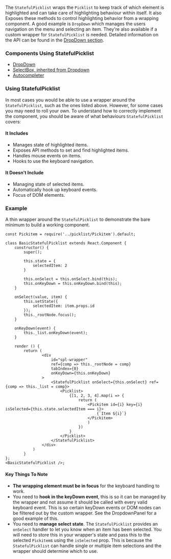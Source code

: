 The `StatefulPicklist` wraps the `Picklist` to keep track of which element is highlighted and can take care of highlighting behaviour within itself. It also Exposes these methods to control highlighting behavior from a wrapping component. A good example is `DropDown` which manages the users navigation on the menu and selecting an item. They're also available if a custom wrapper for `StatefulPicklist` is needed. Detailed information on the API can be found in the [DropDown section](#dropdown).

### Components Using StatefulPicklist
* [DropDown](#dropdown)
* [SelectBox, inherited from Dropdown](#selectbox)
* [Autocompleter](#autocompleter)


### Using StatefulPicklist
In most cases you would be able to use a wrapper around the `StatefulPicklist`, such as the ones listed above.  However, for some cases you may need to roll your own. To understand how to correctly implement the component, you should be aware of what behaviours `StatefulPicklist` covers:

#### It Includes
* Manages state of highlighted items.
* Exposes API methods to set and find highlighted items.
* Handles mouse events on items.
* Hooks to use the keyboard navigation.

#### It Doesn't Include
* Managing state of selected items.
* Automatically hook up keyboard events.
* Focus of DOM elements.

### Example
A thin wrapper around the `StatefulPicklist` to demonstrate the bare minimum to build a working component.

```
const Pickitem = require('../picklist/Pickitem').default;

class BasicStatefulPicklist extends React.Component {
	constructor() {
		super();

		this.state = {
			selectedItem: 2
		}

		this.onSelect = this.onSelect.bind(this);
		this.onKeyDown = this.onKeyDown.bind(this);
	}

	onSelect(value, item) {
		this.setState({
			selectedItem: item.props.id
		});
		this._rootNode.focus();
	}

	onKeyDown(event) {
		this._list.onKeyDown(event);
	}

	render () {
		return (
				<div
					id="spl-wrapper"
					ref={comp => this._rootNode = comp}
					tabIndex={0}
					onKeyDown={this.onKeyDown}
				>
					<StatefulPicklist onSelect={this.onSelect} ref={comp => this._list = comp}>
						<Picklist>
							{[1, 2, 3, 4].map(i => {
								return (
									<Pickitem id={i} key={i} isSelected={this.state.selectedItem === i}>
										{`Item ${i}`}
									</Pickitem>
									)
								})
							}
						</Picklist>
					</StatefulPicklist>
				</div>
			)
		}
};
<BasicStatefulPicklist />;
```

#### Key Things To Note
* **The wrapping element must be in focus** for the keyboard handling to work.
* You need to **hook in the keyDown event**, this is so it can be managed by the wrapper and not assume it should be called with every valid keyboard event. This is so certain keyDown events or DOM nodes can be filtered out by the custom wrapper. See the DropdownPanel for a good example of this.
* You need to **manage select state**. The `StatefulPicklist` provides an `onSelect` handler to let you know when an item has been selected. You will need to store this in your wrapper's state and pass this to the selected `Pickitem`s using the `isSelected` prop. This is because the `StatefulPicklist` can handle single or multiple item selections and the wrapper should determine which to use.
